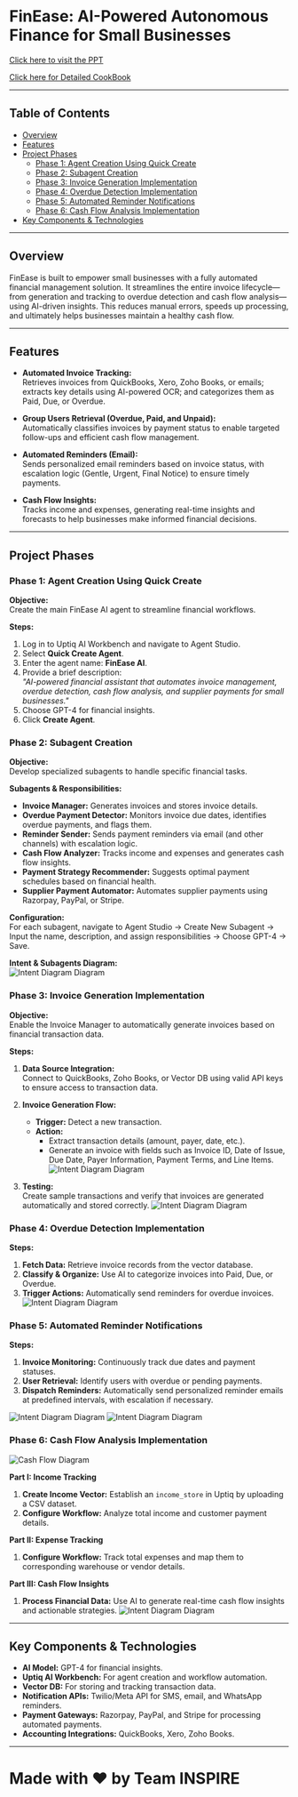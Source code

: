 # FinEase: AI-Powered Autonomous Finance for Small Businesses


[Click here to visit the PPT](https://docs.google.com/presentation/d/1kdvpIaiRnVifQ3Nvl5Q3nInlcn0sYws7eab0fMHVgyc/edit?usp=sharing) 

[Click here for Detailed CookBook](https://docs.google.com/document/d/1RhQwJh2QUuCay4XJHj5Ikxv_0KUC-otH1cIRfd6ZkrA/edit?usp=sharing) 

---

## Table of Contents

- [Overview](#overview)
- [Features](#features)
- [Project Phases](#project-phases)
  - [Phase 1: Agent Creation Using Quick Create](#phase-1-agent-creation-using-quick-create)
  - [Phase 2: Subagent Creation](#phase-2-subagent-creation)
  - [Phase 3: Invoice Generation Implementation](#phase-3-invoice-generation-implementation)
  - [Phase 4: Overdue Detection Implementation](#phase-4-overdue-detection-implementation)
  - [Phase 5: Automated Reminder Notifications](#phase-5-automated-reminder-notifications)
  - [Phase 6: Cash Flow Analysis Implementation](#phase-6-cash-flow-analysis-implementation)
- [Key Components & Technologies](#key-components--technologies)

---

## Overview

FinEase is built to empower small businesses with a fully automated financial management solution. It streamlines the entire invoice lifecycle—from generation and tracking to overdue detection and cash flow analysis—using AI-driven insights. This reduces manual errors, speeds up processing, and ultimately helps businesses maintain a healthy cash flow.

---

## Features

- **Automated Invoice Tracking:**  
  Retrieves invoices from QuickBooks, Xero, Zoho Books, or emails; extracts key details using AI-powered OCR; and categorizes them as Paid, Due, or Overdue.

- **Group Users Retrieval (Overdue, Paid, and Unpaid):**  
  Automatically classifies invoices by payment status to enable targeted follow-ups and efficient cash flow management.

- **Automated Reminders (Email):**  
  Sends personalized email reminders based on invoice status, with escalation logic (Gentle, Urgent, Final Notice) to ensure timely payments.

- **Cash Flow Insights:**  
  Tracks income and expenses, generating real-time insights and forecasts to help businesses make informed financial decisions.

---

## Project Phases

### Phase 1: Agent Creation Using Quick Create

**Objective:**  
Create the main FinEase AI agent to streamline financial workflows.

**Steps:**
1. Log in to Uptiq AI Workbench and navigate to Agent Studio.
2. Select **Quick Create Agent**.
3. Enter the agent name: **FinEase AI**.
4. Provide a brief description:  
   *"AI-powered financial assistant that automates invoice management, overdue detection, cash flow analysis, and supplier payments for small businesses."*
5. Choose GPT-4 for financial insights.
6. Click **Create Agent**.

### Phase 2: Subagent Creation

**Objective:**  
Develop specialized subagents to handle specific financial tasks.

**Subagents & Responsibilities:**
- **Invoice Manager:** Generates invoices and stores invoice details.
- **Overdue Payment Detector:** Monitors invoice due dates, identifies overdue payments, and flags them.
- **Reminder Sender:** Sends payment reminders via email (and other channels) with escalation logic.
- **Cash Flow Analyzer:** Tracks income and expenses and generates cash flow insights.
- **Payment Strategy Recommender:** Suggests optimal payment schedules based on financial health.
- **Supplier Payment Automator:** Automates supplier payments using Razorpay, PayPal, or Stripe.

**Configuration:**  
For each subagent, navigate to Agent Studio → Create New Subagent → Input the name, description, and assign responsibilities → Choose GPT-4 → Save.

**Intent & Subagents Diagram:**  
![Intent Diagram Diagram](images/IntentDiagram.png)


### Phase 3: Invoice Generation Implementation

**Objective:**  
Enable the Invoice Manager to automatically generate invoices based on financial transaction data.

**Steps:**
1. **Data Source Integration:**  
   Connect to QuickBooks, Zoho Books, or Vector DB using valid API keys to ensure access to transaction data.
2. **Invoice Generation Flow:**
   - **Trigger:** Detect a new transaction.
   - **Action:**  
     - Extract transaction details (amount, payer, date, etc.).
     - Generate an invoice with fields such as Invoice ID, Date of Issue, Due Date, Payer Information, Payment Terms, and Line Items.
![Intent Diagram Diagram](images/generateInvoice.png)

4. **Testing:**  
   Create sample transactions and verify that invoices are generated automatically and stored correctly.
   ![Intent Diagram Diagram](images/image12.png)


### Phase 4: Overdue Detection Implementation

**Steps:**
1. **Fetch Data:** Retrieve invoice records from the vector database.
2. **Classify & Organize:** Use AI to categorize invoices into Paid, Due, or Overdue.
3. **Trigger Actions:** Automatically send reminders for overdue invoices.
![Intent Diagram Diagram](images/image14.png)


### Phase 5: Automated Reminder Notifications

**Steps:**
1. **Invoice Monitoring:** Continuously track due dates and payment statuses.
2. **User Retrieval:** Identify users with overdue or pending payments.
3. **Dispatch Reminders:** Automatically send personalized reminder emails at predefined intervals, with escalation if necessary.

![Intent Diagram Diagram](images/RemainderFlow.png)
![Intent Diagram Diagram](images/Notify.png)


### Phase 6: Cash Flow Analysis Implementation

![Cash Flow Diagram](images/CashFlow.png)

**Part I: Income Tracking**
1. **Create Income Vector:** Establish an `income_store` in Uptiq by uploading a CSV dataset.
2. **Configure Workflow:** Analyze total income and customer payment details.

**Part II: Expense Tracking**
1. **Configure Workflow:** Track total expenses and map them to corresponding warehouse or vendor details.

**Part III: Cash Flow Insights**
1. **Process Financial Data:** Use AI to generate real-time cash flow insights and actionable strategies.
![Intent Diagram Diagram](images/CashFlowInsights.png)

---

## Key Components & Technologies

- **AI Model:** GPT-4 for financial insights.
- **Uptiq AI Workbench:** For agent creation and workflow automation.
- **Vector DB:** For storing and tracking transaction data.
- **Notification APIs:** Twilio/Meta API for SMS, email, and WhatsApp reminders.
- **Payment Gateways:** Razorpay, PayPal, and Stripe for processing automated payments.
- **Accounting Integrations:** QuickBooks, Xero, Zoho Books.

---



# Made with ❤️ by Team INSPIRE
